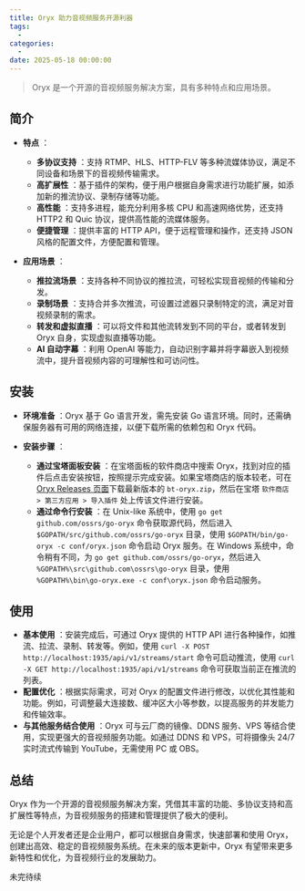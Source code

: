 ```yaml
---
title: Oryx 助力音视频服务开源利器
tags:
  - 
categories:
  - 
date: 2025-05-18 00:00:00
---
```


> Oryx 是一个开源的音视频服务解决方案，具有多种特点和应用场景。

<!-- more -->

## 简介

  * **特点** ：

    * **多协议支持** ：支持 RTMP、HLS、HTTP-FLV 等多种流媒体协议，满足不同设备和场景下的音视频传输需求。
    * **高扩展性** ：基于插件的架构，便于用户根据自身需求进行功能扩展，如添加新的推流协议、录制存储等功能。
    * **高性能** ：支持多进程，能充分利用多核 CPU 和高速网络优势，还支持 HTTP2 和 Quic 协议，提供高性能的流媒体服务。
    * **便捷管理** ：提供丰富的 HTTP API，便于远程管理和操作，还支持 JSON 风格的配置文件，方便配置和管理。

  * **应用场景** ：

    * **推拉流场景** ：支持各种不同协议的推拉流，可轻松实现音视频的传输和分发。
    * **录制场景** ：支持合并多次推流，可设置过滤器只录制特定的流，满足对音视频录制的需求。
    * **转发和虚拟直播** ：可以将文件和其他流转发到不同的平台，或者转发到 Oryx 自身，实现虚拟直播等功能。
    * **AI 自动字幕** ：利用 OpenAI 等能力，自动识别字幕并将字幕嵌入到视频流中，提升音视频内容的可理解性和可访问性。

## 安装

  * **环境准备** ：Oryx 基于 Go 语言开发，需先安装 Go 语言环境。同时，还需确保服务器有可用的网络连接，以便下载所需的依赖包和 Oryx 代码。
  * **安装步骤** ：

    * **通过宝塔面板安装** ：在宝塔面板的软件商店中搜索 Oryx，找到对应的插件后点击安装按钮，按照提示完成安装。如果宝塔商店的版本较老，可在[Oryx Releases 页面](https://github.com/ossrs/go-oryx/releases)下载最新版本的 `bt-oryx.zip`，然后在宝塔 `软件商店 > 第三方应用 > 导入插件` 处上传该文件进行安装。
    * **通过命令行安装** ：在 Unix-like 系统中，使用 `go get github.com/ossrs/go-oryx` 命令获取源代码，然后进入 `$GOPATH/src/github.com/ossrs/go-oryx` 目录，使用 `$GOPATH/bin/go-oryx -c conf/oryx.json` 命令启动 Oryx 服务。在 Windows 系统中，命令稍有不同，为 `go get github.com/ossrs/go-oryx`，然后进入 `%GOPATH%\src\github.com\ossrs\go-oryx` 目录，使用 `%GOPATH%\bin\go-oryx.exe -c conf\oryx.json` 命令启动服务。

## 使用

  * **基本使用** ：安装完成后，可通过 Oryx 提供的 HTTP API 进行各种操作，如推流、拉流、录制、转发等。例如，使用 `curl -X POST http://localhost:1935/api/v1/streams/start` 命令可启动推流，使用 `curl -X GET http://localhost:1935/api/v1/streams` 命令可获取当前正在推流的列表。
  * **配置优化** ：根据实际需求，可对 Oryx 的配置文件进行修改，以优化其性能和功能。例如，可调整最大连接数、缓冲区大小等参数，以提高服务的并发能力和传输效率。
  * **与其他服务结合使用** ：Oryx 可与云厂商的镜像、DDNS 服务、VPS 等结合使用，实现更强大的音视频服务功能。如通过 DDNS 和 VPS，可将摄像头 24/7 实时流式传输到 YouTube，无需使用 PC 或 OBS。

## 总结

Oryx 作为一个开源的音视频服务解决方案，凭借其丰富的功能、多协议支持和高扩展性等特点，为音视频服务的搭建和管理提供了极大的便利。

无论是个人开发者还是企业用户，都可以根据自身需求，快速部署和使用 Oryx，创建出高效、稳定的音视频服务系统。在未来的版本更新中，Oryx 有望带来更多新特性和优化，为音视频行业的发展助力。

未完待续